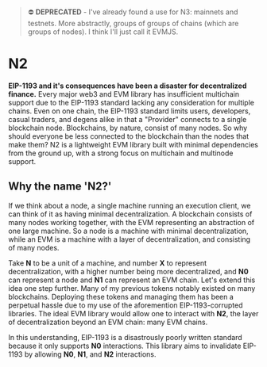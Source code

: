 > ⛔️ **DEPRECATED** -
I've already found a use for N3: mainnets and testnets. More abstractly, groups of groups of chains (which are groups of nodes). I think I'll just call it EVMJS.

# N2
**EIP-1193 and it's consequences have been a disaster for decentralized finance.** Every major web3 and EVM library has insufficient multichain support due to the EIP-1193 standard lacking any consideration for multiple chains. Even on one chain, the EIP-1193 standard limits users, developers, casual traders, and degens alike in that a "Provider" connects to a single blockchain node. Blockchains, by nature, consist of many nodes. So why should everyone be less connected to the blockchain than the nodes that make them? N2 is a lightweight EVM library built with minimal dependencies from the ground up, with a strong focus on multichain and multinode support.

## Why the name 'N2?'
If we think about a node, a single machine running an execution client, we can think of it as having minimal decentralization. A blockchain consists of many nodes working together, with the EVM representing an abstraction of one large machine. So a node is a machine with minimal decentralization, while an EVM is a machine with a layer of decentralization, and consisting of many nodes. 

Take **N** to be a unit of a machine, and number **X** to represent decentralization, with a higher number being more decentralized, and **N0** can represent a node and **N1** can represent an EVM chain. Let's extend this idea one step further. Many of my previous tokens notably existed on many blockchains. Deploying these tokens and managing them has been a perpetual hassle due to my use of the aforemention EIP-1193-corrupted libraries. The ideal EVM library would allow one to interact with **N2**, the layer of decentralization beyond an EVM chain: many EVM chains.

In this understanding, EIP-1193 is a disastrously poorly written standard because it only supports **N0** interactions. This library aims to invalidate EIP-1193 by allowing  **N0**, **N1**, and **N2** interactions.